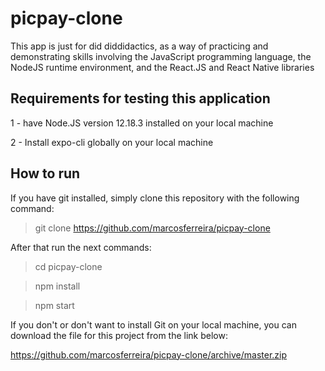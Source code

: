 # picpay-clone

This app is just for did diddidactics, as a way of practicing and demonstrating skills involving the JavaScript programming language, the NodeJS runtime environment, and the React.JS and React Native libraries

## Requirements for testing this application

1 - have Node.JS version 12.18.3 installed on your local machine

2 - Install expo-cli globally on your local machine

## How to run

If you have git installed, simply clone this repository with the following command:

> git clone https://github.com/marcosferreira/picpay-clone

After that run the next commands:
> cd picpay-clone
 
> npm install

> npm start

If you don't or don't want to install Git on your local machine, you can download the file for this project from the link below:

https://github.com/marcosferreira/picpay-clone/archive/master.zip
